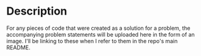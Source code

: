 # Description
For any pieces of code that were created as a solution for a problem, the accompanying problem statements will be uploaded here in the form of an image. I'll be linking to these when I refer to them in the repo's main README.
